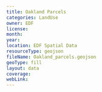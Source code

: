```yaml
---
title: Oakland Parcels
categories: LandUse
owner: EDF
license:
month:
year:
location: EDF Spatial Data
resourceType: geojson
fileName: Oakland_parcels.geojson
geoType: fill
layout: data
coverage:
webLink:
---
```

